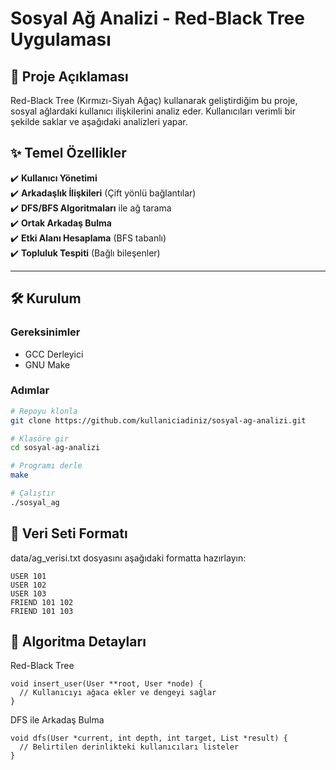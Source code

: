 # Sosyal Ağ Analizi - Red-Black Tree Uygulaması


## 📌 Proje Açıklaması  
Red-Black Tree (Kırmızı-Siyah Ağaç) kullanarak geliştirdiğim bu proje, sosyal ağlardaki kullanıcı ilişkilerini analiz eder. Kullanıcıları verimli bir şekilde saklar ve aşağıdaki analizleri yapar.

## ✨ Temel Özellikler
✔️ **Kullanıcı Yönetimi**  
✔️ **Arkadaşlık İlişkileri** (Çift yönlü bağlantılar)  
✔️ **DFS/BFS Algoritmaları** ile ağ tarama  
✔️ **Ortak Arkadaş Bulma**  
✔️ **Etki Alanı Hesaplama** (BFS tabanlı)  
✔️ **Topluluk Tespiti** (Bağlı bileşenler)

---

## 🛠️ Kurulum

### Gereksinimler
- GCC Derleyici
- GNU Make

### Adımlar
```bash
# Repoyu klonla
git clone https://github.com/kullaniciadiniz/sosyal-ag-analizi.git

# Klasöre gir
cd sosyal-ag-analizi

# Programı derle
make

# Çalıştır
./sosyal_ag
```
## 📂 Veri Seti Formatı
data/ag_verisi.txt dosyasını aşağıdaki formatta hazırlayın:
```
USER 101
USER 102
USER 103
FRIEND 101 102
FRIEND 101 103
```
## 🧠 Algoritma Detayları
Red-Black Tree
```
void insert_user(User **root, User *node) {
  // Kullanıcıyı ağaca ekler ve dengeyi sağlar
}
```
DFS ile Arkadaş Bulma
```
void dfs(User *current, int depth, int target, List *result) {
  // Belirtilen derinlikteki kullanıcıları listeler
}
```
